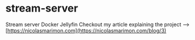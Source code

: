 # stream-server
Stream server Docker Jellyfin
Checkout my article explaining the project --> [https://nicolasmarimon.com](https://nicolasmarimon.com/blog/3)
